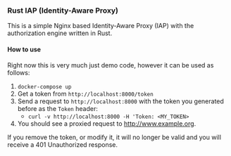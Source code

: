 ### Rust IAP (Identity-Aware Proxy)
This is a simple Nginx based Identity-Aware Proxy (IAP) with the authorization engine written in Rust.

#### How to use
Right now this is very much just demo code, however it can be used as follows:

1. `docker-compose up`
2. Get a token from `http://localhost:8000/token`
3. Send a request to `http://localhost:8000` with the token you generated before as the `Token` header:
    * `curl -v http://localhost:8000 -H 'Token: <MY_TOKEN>`
4. You should see a proxied request to http://www.example.org.

If you remove the token, or modify it, it will no longer be valid and you will receive a 401 Unauthorized response.